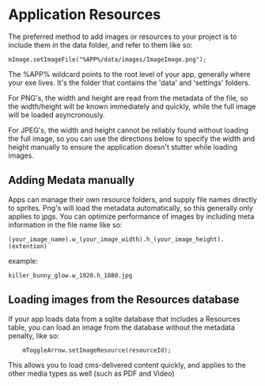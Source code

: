 Application Resources
=========================

The preferred method to add images or resources to your project is to include them in the data folder, and refer to them like so:

    mImage.setImageFile("%APP%/data/images/ImageImage.png");
    
The %APP% wildcard points to the root level of your app, generally where your exe lives. It's the folder that contains the 'data' and 'settings' folders. 

For PNG's, the width and height are read from the metadata of the file, so the width/height will be known immediately and quickly, while the full image will be loaded asyncronously. 

For JPEG's, the width and height cannot be reliably found without loading the full image, so you can use the directions below to specify the width and height manually to ensure the application doesn't stutter while loading images.

Adding Medata manually
-----------------------------
Apps can manage their own resource folders, and supply file names directly to sprites. Png's will load the metadata automatically, so this generally only applies to jpgs. You can optimize performance of images by including meta information in the file name like so:

    (your_image_name).w_(your_image_width).h_(your_image_height).(extention)
	
example:

    killer_bunny_glow.w_1920.h_1080.jpg


Loading images from the Resources database
-------------------------------------

If your app loads data from a sqlite database that includes a Resources table, you can load an image from the database without the metadata penalty, like so:

    	mToggleArrow.setImageResource(resourceId);
    	
This allows you to load cms-delivered content quickly, and applies to the other media types as well (such as PDF and Video)
